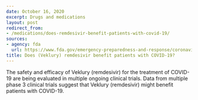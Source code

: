```yaml
---
date: October 16, 2020
excerpt: Drugs and medications
layout: post
redirect_from:
- /medications/does-remdesivir-benefit-patients-with-covid-19/
sources:
- agency: fda
  url: https://www.fda.gov/emergency-preparedness-and-response/coronavirus-disease-2019-covid-19/coronavirus-disease-2019-covid-19-frequently-asked-questions#5ebcd92778fc0
title: Does (Veklury) remdesivir benefit patients with COVID-19?
---
```


The safety and efficacy of Veklury (remdesivir) for the treatment of COVID-19 are being evaluated in multiple ongoing clinical trials. Data from multiple phase 3 clinical trials suggest that Veklury (remdesivir) might benefit patients with COVID-19.